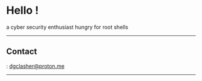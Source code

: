 # Hello !

a cyber security enthusiast hungry for root shells

<hr>

## Contact

: [dgclasher@proton.me](mailto:dgclasher@proton.me)
<hr>



